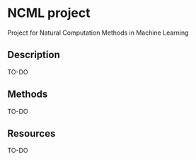 # NCML project
Project for Natural Computation Methods in Machine Learning 
## Description
TO-DO
## Methods
TO-DO
## Resources
TO-DO 

